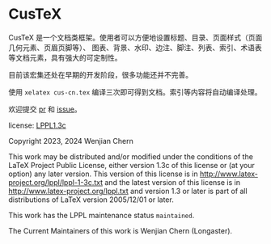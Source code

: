 # CusTeX

CusTeX 是一个文档类框架。使用者可以方便地设置标题、目录、页面样式（页面几何元素、页眉页脚等）、
图表、背景、水印、边注、脚注、列表、索引、术语表等文档元素，具有强大的可定制性。

目前该宏集还处在早期的开发阶段，很多功能还并不完善。

使用 `xelatex cus-cn.tex` 编译三次即可得到文档。索引等内容将自动编译处理。

欢迎提交 [pr](https://github.com/Sophanatprime/cus/pulls) 和 [issue](https://github.com/Sophanatprime/cus/issues)。

license: [LPPL1.3c](http://www.latex-project.org/lppl.txt)

Copyright 2023, 2024 Wenjian Chern

This work may be distributed and/or modified under the
conditions of the LaTeX Project Public License, either
version 1.3c of this license or (at your option) any later
version. This version of this license is in
   http://www.latex-project.org/lppl/lppl-1-3c.txt
and the latest version of this license is in
   http://www.latex-project.org/lppl.txt
and version 1.3 or later is part of all distributions of
LaTeX version 2005/12/01 or later.

This work has the LPPL maintenance status `maintained`.

The Current Maintainers of this work is Wenjian Chern (Longaster).
